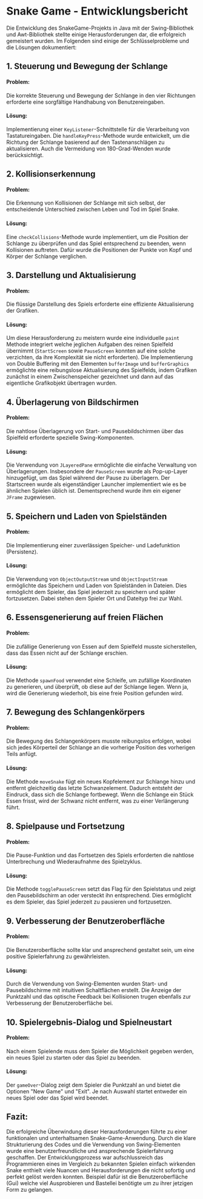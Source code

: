 # Snake Game - Entwicklungsbericht

Die Entwicklung des SnakeGame-Projekts in Java mit der Swing-Bibliothek und Awt-Bibliothek stellte einige Herausforderungen dar, die erfolgreich gemeistert wurden. Im Folgenden sind einige der Schlüsselprobleme und die Lösungen dokumentiert:

## 1. Steuerung und Bewegung der Schlange

#### Problem:
Die korrekte Steuerung und Bewegung der Schlange in den vier Richtungen erforderte eine sorgfältige Handhabung von Benutzereingaben.

#### Lösung:
Implementierung einer `KeyListener`-Schnittstelle für die Verarbeitung von Tastatureingaben. Die `handleKeyPress`-Methode wurde entwickelt, um die Richtung der Schlange basierend auf den Tastenanschlägen zu aktualisieren. Auch die Vermeidung von 180-Grad-Wenden wurde berücksichtigt.

## 2. Kollisionserkennung

#### Problem:
Die Erkennung von Kollisionen der Schlange mit sich selbst, der entscheidende Unterschied zwischen Leben und Tod im Spiel Snake.

#### Lösung:
Eine `checkCollisions`-Methode wurde implementiert, um die Position der Schlange zu überprüfen und das Spiel entsprechend zu beenden, wenn Kollisionen auftreten. Dafür wurde die Positionen der Punkte von Kopf und Körper der Schlange verglichen.

## 3. Darstellung und Aktualisierung

#### Problem:
Die flüssige Darstellung des Spiels erforderte eine effiziente Aktualisierung der Grafiken.

#### Lösung:
Um diese Herausforderung zu meistern wurde eine individuelle `paint` Methode integriert welche jeglichen Aufgaben des reinen Spielfeld übernimmt (`StartScreen` sowie `PauseScreen` konnten auf eine solche verzichten, da ihre Komplexität sie nicht erforderten). Die Implementierung von Double Buffering mit den Elementen `bufferImage` und `bufferGraphics` ermöglichte eine reibungslose Aktualisierung des Spielfelds, indem Grafiken zunächst in einem Zwischenspeicher gezeichnet und dann auf das eigentliche Grafikobjekt übertragen wurden.

## 4. Überlagerung von Bildschirmen

#### Problem:
Die nahtlose Überlagerung von Start- und Pausebildschirmen über das Spielfeld erforderte spezielle Swing-Komponenten.

#### Lösung:
Die Verwendung von `JLayeredPane` ermöglichte die einfache Verwaltung von Überlagerungen. Insbesondere der `PauseScreen` wurde als Pop-up-Layer hinzugefügt, um das Spiel während der Pause zu überlagern. Der Startscreen wurde als eigenständiger Launcher implementiert wie es be ähnlichen Spielen üblich ist. Dementsprechend wurde ihm ein eigener `JFrame` zugewiesen.

## 5. Speichern und Laden von Spielständen

#### Problem:
Die Implementierung einer zuverlässigen Speicher- und Ladefunktion (Persistenz).

#### Lösung:
Die Verwendung von `ObjectOutputStream` und `ObjectInputStream` ermöglichte das Speichern und Laden von Spielständen in Dateien. Dies ermöglicht dem Spieler, das Spiel jederzeit zu speichern und später fortzusetzen. Dabei stehen dem Spieler Ort und Dateityp frei zur Wahl.

## 6. Essensgenerierung auf freien Flächen

#### Problem:
Die zufällige Generierung von Essen auf dem Spielfeld musste sicherstellen, dass das Essen nicht auf der Schlange erschien.

#### Lösung:
Die Methode `spawnFood` verwendet eine Schleife, um zufällige Koordinaten zu generieren, und überprüft, ob diese auf der Schlange liegen. Wenn ja, wird die Generierung wiederholt, bis eine freie Position gefunden wird.

## 7. Bewegung des Schlangenkörpers

#### Problem:
Die Bewegung des Schlangenkörpers musste reibungslos erfolgen, wobei sich jedes Körperteil der Schlange an die vorherige Position des vorherigen Teils anfügt.

#### Lösung:
Die Methode `moveSnake` fügt ein neues Kopfelement zur Schlange hinzu und entfernt gleichzeitig das letzte Schwanzelement. Dadurch entsteht der Eindruck, dass sich die Schlange fortbewegt. Wenn die Schlange ein Stück Essen frisst, wird der Schwanz nicht entfernt, was zu einer Verlängerung führt.

## 8. Spielpause und Fortsetzung

#### Problem:
Die Pause-Funktion und das Fortsetzen des Spiels erforderten die nahtlose Unterbrechung und Wiederaufnahme des Spielzyklus.

#### Lösung:
Die Methode `togglePauseScreen` setzt das Flag für den Spielstatus und zeigt den Pausebildschirm an oder versteckt ihn entsprechend. Dies ermöglicht es dem Spieler, das Spiel jederzeit zu pausieren und fortzusetzen.

## 9. Verbesserung der Benutzeroberfläche

#### Problem:
Die Benutzeroberfläche sollte klar und ansprechend gestaltet sein, um eine positive Spielerfahrung zu gewährleisten.

#### Lösung:
Durch die Verwendung von Swing-Elementen wurden Start- und Pausebildschirme mit intuitiven Schaltflächen erstellt. Die Anzeige der Punktzahl und das optische Feedback bei Kollisionen trugen ebenfalls zur Verbesserung der Benutzeroberfläche bei.

## 10. Spielergebnis-Dialog und Spielneustart

#### Problem:
Nach einem Spielende muss dem Spieler die Möglichkeit gegeben werden, ein neues Spiel zu starten oder das Spiel zu beenden.

#### Lösung:
Der `gameOver`-Dialog zeigt dem Spieler die Punktzahl an und bietet die Optionen "New Game" und "Exit". Je nach Auswahl startet entweder ein neues Spiel oder das Spiel wird beendet.


## Fazit:

Die erfolgreiche Überwindung dieser Herausforderungen führte zu einer funktionalen und unterhaltsamen Snake-Game-Anwendung. Durch die klare Strukturierung des Codes und die Verwendung von Swing-Elementen wurde eine benutzerfreundliche und ansprechende Spielerfahrung geschaffen. Der Entwicklungsprozess war aufschlussreich das Programmieren eines im Vergleich zu bekannten Spielen einfach wirkenden Snake enthielt viele Nuancen und Herausforderungen die nicht sofortig und perfekt gelöst werden konnten. Beispiel dafür ist die Benutzeroberfläche (Gui) welche viel Ausprobieren und Bastellei benötigte um zu ihrer jetzigen Form zu gelangen.